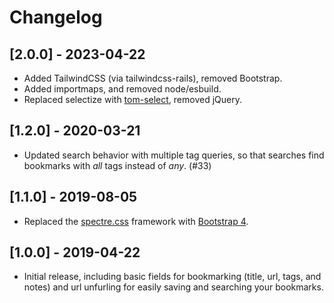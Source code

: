 # Changelog

## [2.0.0] - 2023-04-22

- Added TailwindCSS (via tailwindcss-rails), removed Bootstrap.
- Added importmaps, and removed node/esbuild.
- Replaced selectize with [tom-select](https://tom-select.js.org/), removed jQuery.

## [1.2.0] - 2020-03-21

- Updated search behavior with multiple tag queries, so that searches find bookmarks with _all_ tags instead of _any_. (#33)

## [1.1.0] - 2019-08-05

- Replaced the [spectre.css](https://picturepan2.github.io/spectre/) framework with [Bootstrap 4](https://getbootstrap.com).

## [1.0.0] - 2019-04-22

- Initial release, including basic fields for bookmarking (title, url, tags, and notes) and url unfurling for easily saving and searching your bookmarks.
